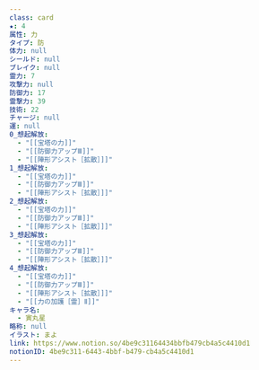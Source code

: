 ```yaml
---
class: card
★: 4
属性: 力
タイプ: 防
体力: null
シールド: null
ブレイク: null
霊力: 7
攻撃力: null
防御力: 17
霊撃力: 39
技術: 22
チャージ: null
運: null
0_想起解放:
  - "[[宝塔の力]]"
  - "[[防御力アップⅢ]]"
  - "[[陣形アシスト［拡散］]]"
1_想起解放:
  - "[[宝塔の力]]"
  - "[[防御力アップⅢ]]"
  - "[[陣形アシスト［拡散］]]"
2_想起解放:
  - "[[宝塔の力]]"
  - "[[防御力アップⅢ]]"
  - "[[陣形アシスト［拡散］]]"
3_想起解放:
  - "[[宝塔の力]]"
  - "[[防御力アップⅢ]]"
  - "[[陣形アシスト［拡散］]]"
4_想起解放:
  - "[[宝塔の力]]"
  - "[[防御力アップⅢ]]"
  - "[[陣形アシスト［拡散］]]"
  - "[[力の加護［霊］Ⅱ]]"
キャラ名:
  - 寅丸星
略称: null
イラスト: まよ
link: https://www.notion.so/4be9c31164434bbfb479cb4a5c4410d1
notionID: 4be9c311-6443-4bbf-b479-cb4a5c4410d1
---
```

